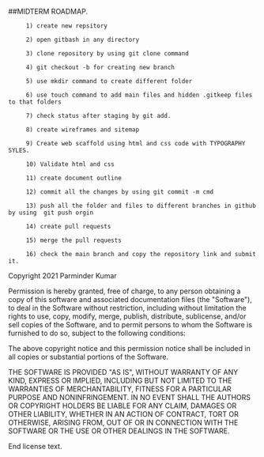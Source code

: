  
 ##MIDTERM ROADMAP.





       
         1) create new repsitory
         
         2) open gitbash in any directory 
         
         3) clone repository by using git clone command

         4) git checkout -b for creating new branch

         5) use mkdir command to create different folder 
         
         6) use touch command to add main files and hidden .gitkeep files to that folders
         
         7) check status after staging by git add.

         8) create wireframes and sitemap
         
         9) Create web scaffold using html and css code with TYPOGRAPHY SYLES.
         
         10) Validate html and css 
         
         11) create document outline
         
         12) commit all the changes by using git commit -m cmd
        
         13) push all the folder and files to different branches in github by using  git push orgin 
        
         14) create pull requests 
         
         15) merge the pull requests 
         
         16) check the main branch and copy the repository link and submit it. 

           
           
           
           
Copyright 2021 Parminder Kumar

Permission is hereby granted, free of charge, to any person obtaining a copy of this software and associated documentation files (the "Software"), to deal in the Software without restriction, including without limitation the rights to use, copy, modify, merge, publish, distribute, sublicense, and/or sell copies of the Software, and to permit persons to whom the Software is furnished to do so, subject to the following conditions:

The above copyright notice and this permission notice shall be included in all copies or substantial portions of the Software.

THE SOFTWARE IS PROVIDED "AS IS", WITHOUT WARRANTY OF ANY KIND, EXPRESS OR IMPLIED, INCLUDING BUT NOT LIMITED TO THE WARRANTIES OF MERCHANTABILITY, FITNESS FOR A PARTICULAR PURPOSE AND NONINFRINGEMENT. IN NO EVENT SHALL THE AUTHORS OR COPYRIGHT HOLDERS BE LIABLE FOR ANY CLAIM, DAMAGES OR OTHER LIABILITY, WHETHER IN AN ACTION OF CONTRACT, TORT OR OTHERWISE, ARISING FROM, OUT OF OR IN CONNECTION WITH THE SOFTWARE OR THE USE OR OTHER DEALINGS IN THE SOFTWARE.

End license text.